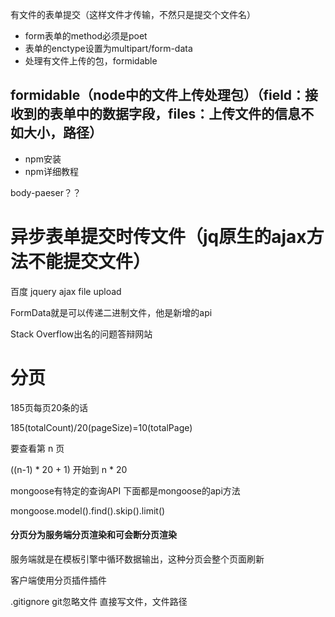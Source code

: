 有文件的表单提交（这样文件才传输，不然只是提交个文件名）

- form表单的method必须是poet
- 表单的enctype设置为multipart/form-data
- 处理有文件上传的包，formidable

## formidable（node中的文件上传处理包）（field：接收到的表单中的数据字段，files：上传文件的信息不如大小，路径）

- npm安装
- npm详细教程

body-paeser？？

# 异步表单提交时传文件（jq原生的ajax方法不能提交文件）

百度  jquery ajax file upload     

FormData就是可以传递二进制文件，他是新增的api

Stack Overflow出名的问题答辩网站

# 分页

185页每页20条的话

185(totalCount)/20(pageSize)=10(totalPage)

要查看第 n 页

((n-1) * 20 + 1)  开始到  n * 20

mongoose有特定的查询API   下面都是mongoose的api方法

mongoose.model().find().skip().limit()

#### 分页分为服务端分页渲染和可会断分页渲染

服务端就是在模板引擎中循环数据输出，这种分页会整个页面刷新

客户端使用分页插件插件

.gitignore   git忽略文件   直接写文件，文件路径

